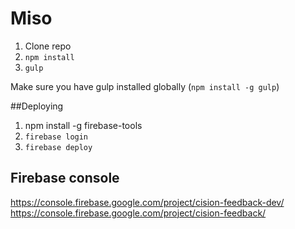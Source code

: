 # Miso

1. Clone repo
2. `npm install`
3. `gulp`

Make sure you have gulp installed globally (`npm install -g gulp`)

##Deploying
1. npm install -g firebase-tools
2. `firebase login`
3. `firebase deploy`

## Firebase console
https://console.firebase.google.com/project/cision-feedback-dev/
https://console.firebase.google.com/project/cision-feedback/
